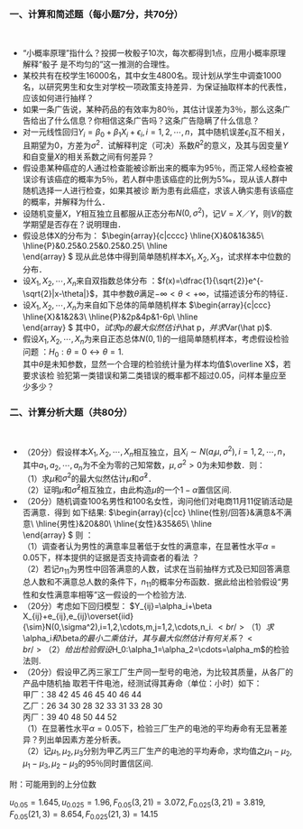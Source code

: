 ### <strong>一、计算和简述题（每小题7分，共70分） </strong>
​

 -  “小概率原理”指什么？投掷一枚骰子10次，每次都得到1点，应用小概率原理解释“骰子 是不均匀的”这一推测的合理性。 
-  某校共有在校学生16000名，其中女生4800名。现计划从学生中调查1000名，以研究男生和女生对学校一项政策支持差异．为保证抽取样本的代表性，应该如何进行抽样？ 
-  如果一条广告说，某种药品的有效率为80％，其估计误差为3％，那么这条广告给出了什么信息？你相信这条广告吗？这条广告隐瞒了什么信息？ 
-  对一元线性回归$Y_i=\beta_0+\beta_1X_i+\epsilon_i,i=1,2,\cdots,n$，其中随机误差$\epsilon_i$互不相关，且期望为0，方差为$\sigma^2$．试解释判定（可决）系数$R^2$的意义，及其与因变量$Y$和自变量$X$的相关系数之间有何差异？ 
-  假设患某种癌症的人通过检查能被诊断出来的概率为95％，而正常人经检查被误诊有该癌症的概率为5％，若人群中患该癌症的比例为5‰，现从该人群中随机选择一人进行检查，如果其被诊 断为患有此癌症，求该人确实患有该癌症的概率，并解释为什么． 
-  设随机变量$X$，$Y$相互独立且都服从正态分布$N(0,\sigma^2)$，记$V=X／Y$，则$V$的数学期望是否存在？说明理由． 
-  假设总体X的分布为：
 $\begin{array}{c|cccc}
	\hline{X}&0&1&3&5\\
	\hline{P}&0.25&0.25&0.25&0.25\\
	\hline	
\end{array}
$
 现从此总体中得到简单随机样本$X_1,X_2,X_3$，试求样本中位数的分布． 
 -  设$X_1,X_2,\cdots,X_n$来自双指数总体分布 ：$f(x)=\dfrac{1}{\sqrt{2}}e^{-\sqrt{2}|x-\theta|}$，其中参数$\theta$满足$-\infty<\theta<+\infty$，试描述该分布的特征． 
-  设$X_1,X_2,\cdots,X_n$为来自如下总体的简单随机样本
 $\begin{array}{c|ccc}
	\hline{X}&1&2&3\\
	\hline{P}&2p&4p&1-6p\\
	\hline	
\end{array}
$
 其中$0，试求$p$的最大似然估计$\hat p$，并求$Var(\hat p)$. 
 -  假设$X_1,X_2,\cdots,X_n$为来自正态总体$N(0,1)$的一组简单随机样本，考虑假设检验问题 ：$H_0:\theta=0\leftrightarrow\theta=1$.<br />其中$\theta$是未知参数，显然一个合理的检验统计量为样本均值$\overline X$，若要求该检 验犯第一类错误和第二类错误的概率都不超过0.05，问样本量应至少多少？ 
​

 ### <strong>二、计算分析大题（共80分）</strong>
​

 -  （20分）假设样本$X_1,X_2,\cdots,X_n$相互独立，且$X_i\sim N(a_i\mu,\sigma^2),i=1,2,\cdots,n$，其中$a_1,a_2,\cdots,a_n$为不全为零的己知常数，$\mu,\sigma^2>0$为未知参数．则：<br />（1）求$\mu$和$\sigma^2$的最大似然估计$\hat \mu$和$\hat \sigma^2$．<br />（2）证明$\hat \mu$和$\hat \sigma^2$相互独立，由此构造$\mu$的一个$1-\alpha$置信区间. 
-  （20分）随机调查100名男性和100名女性，询问他们对电商11月11促销活动是否满意．得到 如下结果:
 $\begin{array}{c|cc}
	\hline{性别/回答}&满意&不满意\\
	\hline{男性}&20&80\\
	\hline{女性}&35&65\\
	\hline	
\end{array}
$
 则 ：<br />	（1）调查者认为男性的满意率显著低于女性的满意率，在显著性水平$\alpha=0.05$下，样本提供的证据是否支持调查者的看法 ？<br />	（2）若记$n_{11}$为男性中回答满意的人数，试求在当前抽样方式及已知回答满意总人数和不满意总人数的条件下，$n_{11}$的概率分布函数．据此给出检验假设“男性和女性满意率相等”这一假设的一个检验方法. 
 -  （20分）考虑如下回归模型： $Y_{ij}=\alpha_i+\beta X_{ij}+e_{ij},e_{ij}\overset{iid} {\sim}N(0,\sigma^2),i=1,2,\cdots,m,j=1,2,\cdots,n_i.
$<br />（1）求$\alpha_i$和$\beta$的最小二乘估计，其与最大似然估计有何关系？<br />（2）给出检验假设$H_0:\alpha_1=\alpha_2=\cdots=\alpha_m$的检验法则. 
-  （20分）假设甲乙丙三家工厂生产同一型号的电池，为比较其质量，从各厂的产品中随机抽 取若干件电池，经测试得其寿命（单位：小时）如下：<br />甲厂：38 42 45 46 45 40 46 44<br />乙厂：26 34 30 28 32 33 31 33 28 30<br />丙厂：39 40 48 50 44 52<br />（1）在显著性水平$\alpha=0.05$下，检验三厂生产的电池的平均寿命有无显著差异？列出单因素方差分析表。<br />（2）记$\mu_1,\mu_2,\mu_3$分别为甲乙丙三厂生产的电池的平均寿命，求均值之$\mu_1-\mu_2,\mu_1-\mu_3,\mu_2-\mu_3$的95％同时置信区间. 
​

 附：可能用到的上分位数
 ​

 $u_{0.05}=1.645,u_{0.025}=1.96,F_{0.05}(3,21)=3.072,F_{0.025}(3,21)=3.819,F_{0.05}(21,3)=8.654,F_{0.025}(21,3)=14.15$
 